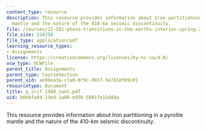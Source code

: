 ```yaml
---
content_type: resource
description: This resource provides information about Iron partitioning in a pyrolite
  mantle and the nature of the 410-km seismic discontinuity.
file: /courses/12-581-phase-transitions-in-the-earths-interior-spring-2005/b06bfa8413ed1a86e9565001fe15ddda_p_irif_1998_sant.pdf
file_size: 234256
file_type: application/pdf
learning_resource_types:
- Assignments
license: https://creativecommons.org/licenses/by-nc-sa/4.0/
ocw_type: OCWFile
parent_title: Assignments
parent_type: CourseSection
parent_uid: ae9bea3a-c7a0-6f9c-0937-5e7810fb9c81
resourcetype: Document
title: p_irif_1998_sant.pdf
uid: b06bfa84-13ed-1a86-e956-5001fe15ddda
---
```

This resource provides information about Iron partitioning in a pyrolite mantle and the nature of the 410-km seismic discontinuity.